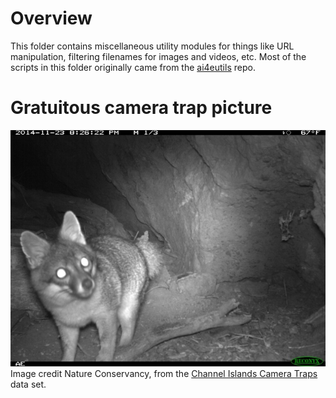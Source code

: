 # Overview

This folder contains miscellaneous utility modules for things like URL manipulation, filtering filenames for images and videos, etc.  Most of the scripts in this folder originally came from the [ai4eutils](https://github.com/microsoft/ai4eutils) repo.

# Gratuitous camera trap picture

![fox in camera trap](../images/channel-islands-thumb.jpg)<br/>Image credit Nature Conservancy, from the [Channel Islands Camera Traps](https://lila.science/datasets/channel-islands-camera-traps/) data set.